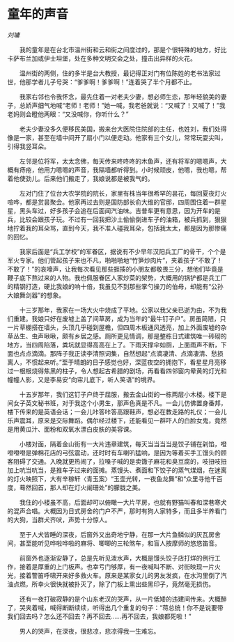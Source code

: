 # 童年的声音

*刘墉*

　　我的童年是在台北市温州街和云和街之间度过的，那是个很特殊的地方，好比卡萨布兰加或伊士坦堡，处在多种文明交会之处，撞击出异样的火花。

　　温州街的两侧，住的多半是台大教授，最记得正对门有位陈姓的老书法家过世，他那学者儿子号哭：“爹爹啊！爹爹啊！”连着哭了半个月都不止。

　　我家右邻也令我怀念，最先住着一对老夫少妻，想必师生恋，那年轻貌美的妻子，总娇声细气地喊“老师！老师！”她一喊，我老爸就说：“又喊了！又喊了！”我老妈则会瞪他两眼：“又没喊你，你听什么？”

　　老夫少妻没多久便移民美国，搬来台大医院住院部的主任，也姓刘，我们处得像是一家，甚至在墙中间开了扇小门以便走动。他家有三个女儿，常常玩耍尖叫，引得我竖耳朵。

　　左邻是位将军，太太念佛，每天传来咚咚咚的木鱼声，还有将军的嗯嗯声，大概有痔疮，他用力嗯嗯的声音，我隔墙都听得到。小时候顽皮，他嗯，我也嗯，帮着他使劲儿。后来他们搬走了，我娘说都是被我气的。

　　左对门住了位台大农学院的院长，家里有株当年很希罕的昙花，每回夏夜灯火喧哗，都是赏昙聚会。他家再过去则是国防部长俞大维的官邸，四周围住着一群星星，黑头车过，好多孩子会追在后面闻汽油味。吉普车更有意思，因为开车的是兵，比较会跟孩子玩。不过有一回我把沙土偷偷倒进车子的油箱，被兵抓到，狠狠地拧着我的耳朵骂，直到今天，我不准人碰我耳朵，包括我太太，都是因为那惨痛的回忆。

　　我家后面是“兵工学校”的军眷区，据说有不少早年汉阳兵工厂的骨干，个个是军火专家。他们管起孩子来也不凡，啪啪啪地“竹笋炒肉片”，夹着孩子“不敢了！不敢了！”的哀嚎声，让我每次看见那些捱揍的小朋友都敬畏三分，想他们毕竟是鞭子底下熬过来的人物。我也佩服眷区人家炒菜的架势，大概用的锅铲都是兵工厂的精钢打造，硬比我娘的响十倍，我虽见不到那些掌勺操刀的伯母，却能有“公孙大娘舞剑器”的想象。

　　十三岁那年，我家在一场大火中烧成了平地。公家以我父亲已逝为由，不为我们重建。我娘只好在废墟上盖了间草房，成为当年的“最牛钉子户”。房虽简陋，只一片草棚搭在墙头，头顶几乎碰到屋檐，但四周木板通风透亮，加上外面废墟的杂草丛生、虫声啾啾，颇有乡居之感。厕所更见情调，那是整栋日式建筑唯一砖砌的地方，当四周陷落，粪坑就显得高高在上了。下雨天撑伞如厕，上面雨声不断，下面也点点滴滴。那阵子我正读李清照词集，自然想起“点滴凄清、点滴凄清、愁损离人，不惯起来听。”至于晴朗的日子感觉也好，深蓝夜空的拥抱下，看星星月亮移过一根根烧得焦黑的柱子，令人想起古希腊的剧场，再看看四邻窗内晕黄的灯光和幢幢人影，又是李易安“向帘儿底下，听人笑语”的境界。

　　十五岁那年，我们这钉子户终于屈服，搬去金山街的一栋两层小木楼。楼下是间女子英文秘书班，对于我这个小男生，那声色真是不凡。一会儿仿佛置身番邦，楼下传来的是英语会话；一会儿咔答咔答高跟鞋声，想必在教走路的礼仪；一会儿乐声震耳，原来是交际舞蹈。偶尔经过楼下，还能看见一群吓人的白脸女鬼，竟然是用黄瓜汁、面粉和双氧水漂白皮肤的美容课。

　　小楼对面，隔着金山街有一大片违章建筑，每天当当当当是饺子铺在刴馅，噔噔噔噔是弹棉花店的弓弦震动，还时时有车喇叭猛响，是因为等着买手工馒头的顾客阻碍了交通。入晚就更热闹了，拉嗓子喊的是卖馓子麻花和臭豆腐的，吱扭吱扭加上吭当吭当，是推车子过来的面摊。蒸馒头、煮面和下饺子的蒸气煤烟，在迷离的灯火映照下，大有辛稼轩〈青玉案〉“玉壶光转，一夜鱼龙舞”和“众里寻他千百度，蓦然回首，那人却在灯火阑珊处”的朦胧之美。

　　我住的小楼虽不高，后面却可以俯瞰一大片平房，也就有野猫叫春和深巷寒犬的混声合唱。大概因为日式房舍的门户不严，那时有狗人家特多，而且多半养看门的大狗，当群犬齐吠，声势十分惊人。

　　至于人犬皆睡的深夜，后窗外又出奇地宁静，在那一大片鱼鳞似的灰瓦房舍间，甚至能听见哗啦哗啦的麻将、唧唧的三轮煞车，和盲人按摩师的悠悠笛音。

　　前窗外也逐渐安静了，总是先听见泼水声，大概是馒头饺子店打烊的例行工作，接着是厚重的上门板声。也幸亏门够厚，有一夜喊叫不断、对街映现一片火光，接着警笛呼啸开来好多救火车。原来是某家女儿的男友发疯，在水沟里倒了汽油点燃，所幸火很快就被扑灭了，除了门板上熏出些黑印子，竟然毫无损伤。

　　还有一夜打破寂静的是个山东老汉的哭声，从一片低矮的违建间传来。大概醉了，哭夹着喊，喊得断断续续，听得出几个重复的句子：“蒋总统！你不是说要带我们回去吗？怎么还不回去？再不回去……再不回去，我娘都死啦！”

　　男人的哭声，在深夜，很悲凉，悲凉得我一生难忘。